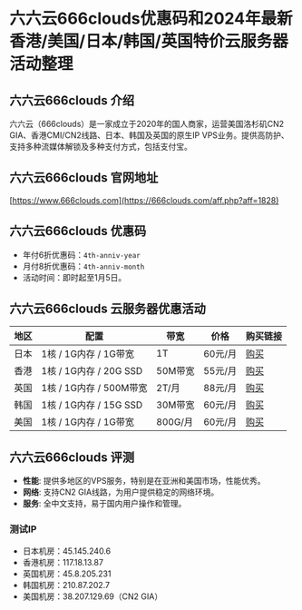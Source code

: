 # 六六云666clouds优惠码和2024年最新香港/美国/日本/韩国/英国特价云服务器活动整理

## 六六云666clouds 介绍
六六云（666clouds）是一家成立于2020年的国人商家，运营美国洛杉矶CN2 GIA、香港CMI/CN2线路、日本、韩国及英国的原生IP VPS业务。提供高防护、支持多种流媒体解锁及多种支付方式，包括支付宝。

## 六六云666clouds 官网地址
[https://www.666clouds.com](https://666clouds.com/aff.php?aff=1828)

## 六六云666clouds 优惠码
- 年付6折优惠码：`4th-anniv-year`
- 月付8折优惠码：`4th-anniv-month`
- 活动时间：即时起至1月5日。

## 六六云666clouds 云服务器优惠活动
| 地区       | 配置            | 带宽   | 价格  |  购买链接  |
|----------|----------------|------|------|------|
| 日本     | 1核 / 1G内存 / 1G带宽 | 1T    | 60元/月 | [购买](https://666clouds.com/aff.php?aff=1828&pid=94) |
| 香港     | 1核 / 1G内存 / 20G SSD | 50M带宽  | 55元/月 | [购买](https://666clouds.com/aff.php?aff=1828&pid=131) |
| 英国     | 1核 / 1G内存 / 500M带宽 | 2T/月  | 88元/月 | [购买](https://666clouds.com/aff.php?aff=1828&pid=130) |
| 韩国     | 1核 / 1G内存 / 15G SSD | 30M带宽 | 60元/月 | [购买](https://666clouds.com/aff.php?aff=1828&pid=87) |
| 美国     | 1核 / 1G内存 / 1G带宽 | 800G/月 | 60元/月 | [购买](https://666clouds.com/aff.php?aff=1828&pid=145) |

## 六六云666clouds 评测
- **性能**: 提供多地区的VPS服务，特别是在亚洲和美国市场，性能优秀。
- **网络**: 支持CN2 GIA线路，为用户提供稳定的网络环境。
- **服务**: 全中文支持，易于国内用户操作和管理。

### 测试IP
- 日本机房：45.145.240.6
- 香港机房：117.18.13.87
- 英国机房：45.8.205.231
- 韩国机房：210.87.202.7
- 美国机房：38.207.129.69（CN2 GIA）

